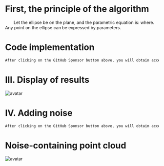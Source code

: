 #  First, the principle of the algorithm 

   Let the ellipse be on the plane, and the parametric equation is: where. Any point on the ellipse can be expressed by parameters. 

#  Code implementation 

  ```python  
After clicking on the GitHub Sponsor button above, you will obtain access permissions to my private code repository ( https://github.com/slowlon/my_code_bar ) to view this blog code. By searching the code number of this blog, you can find the code you need, code number is: 2024020309574511830
  ```  
#  III. Display of results 

 ![avatar]( 952c0f705aae478688231b763fdded44.png) 

#  IV. Adding noise 

  ```python  
After clicking on the GitHub Sponsor button above, you will obtain access permissions to my private code repository ( https://github.com/slowlon/my_code_bar ) to view this blog code. By searching the code number of this blog, you can find the code you need, code number is: 2024020309574511830
  ```  
#  Noise-containing point cloud 

 ![avatar]( 0476563c92e54c9c95e823912b6c46ed.png) 

